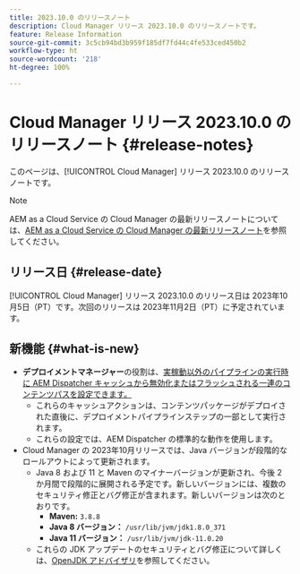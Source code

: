 ```yaml
---
title: 2023.10.0 のリリースノート
description: Cloud Manager リリース 2023.10.0 のリリースノートです。
feature: Release Information
source-git-commit: 3c5cb94bd3b959f185df7fd44c4fe533ced450b2
workflow-type: ht
source-wordcount: '218'
ht-degree: 100%

---
```



# Cloud Manager リリース 2023.10.0 のリリースノート {#release-notes}

このページは、[!UICONTROL Cloud Manager] リリース 2023.10.0 のリリースノートです。

>[!NOTE]
>
>AEM as a Cloud Service の Cloud Manager の最新リリースノートについては、[AEM as a Cloud Service の Cloud Manager の最新リリースノート](https://experienceleague.adobe.com/docs/experience-manager-cloud-service/content/implementing/using-cloud-manager/release-notes-cloud-manager/release-notes-cm-current.html?lang=ja)を参照してください。

## リリース日 {#release-date}

[!UICONTROL Cloud Manager] リリース 2023.10.0 のリリース日は 2023年10月5日（PT）です。次回のリリースは 2023年11月2日（PT）に予定されています。

## 新機能 {#what-is-new}

* **デプロイメントマネージャー**&#x200B;の役割は、[実稼動以外のパイプラインの実行時に AEM Dispatcher キャッシュから無効化またはフラッシュされる一連のコンテンツパスを設定できます。](/help/using/non-production-pipelines.md)
   * これらのキャッシュアクションは、コンテンツパッケージがデプロイされた直後に、デプロイメントパイプラインステップの一部として実行されます。
   * これらの設定では、AEM Dispatcher の標準的な動作を使用します。
* Cloud Manager の 2023年10月リリースでは、Java バージョンが段階的なロールアウトによって更新されます。
   * Java 8 および 11 と Maven のマイナーバージョンが更新され、今後 2 か月間で段階的に展開される予定です。新しいバージョンには、複数のセキュリティ修正とバグ修正が含まれます。新しいバージョンは次のとおりです。
      * **Maven:** `3.8.8`
      * **Java 8 バージョン：** `/usr/lib/jvm/jdk1.8.0_371`
      * **Java 11 バージョン：** `/usr/lib/jvm/jdk-11.0.20`
   * これらの JDK アップデートのセキュリティとバグ修正について詳しくは、[OpenJDK アドバイザリ](https://openjdk.org/groups/vulnerability/advisories/)を参照してください。
